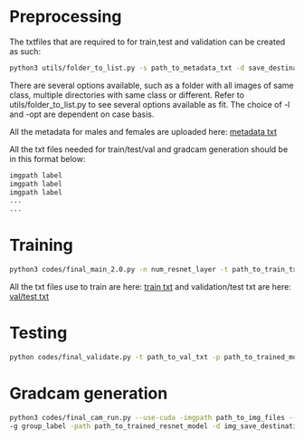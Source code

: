 # Preprocessing

The txtfiles that are required to for train,test and validation can be created as such:

~~~bash
python3 utils/folder_to_list.py -s path_to_metadata_txt -d save_destination -l 0 -n name_to_save --path sourcepath -opt 0 
~~~

There are several options available, such as a folder with all images of same class, multiple directories with same class or different. Refer to utils/folder_to_list.py to see several options available as fit. The choice of -l and -opt are dependent on case basis.

All the metadata for males and females are uploaded here: [metadata txt](https://drive.google.com/drive/folders/1zp7BsRb7M42PRj6EoyHbqZIeQAlV8oc4)

All the txt files needed for train/test/val and gradcam generation should be in this format below:
~~~bash
imgpath label
imgpath label
imgpath label
...
...
~~~

# Training

~~~bash
python3 codes/final_main_2.0.py -n num_resnet_layer -t path_to_train_txt -v path_to_val_txt -d path_to_save_trained_models
~~~

All the txt files use to train are here: [train txt](https://drive.google.com/drive/folders/1zp7BsRb7M42PRj6EoyHbqZIeQAlV8oc4) and validation/test txt are here: [val/test txt](https://github.com/Czajka-Teaching/semester-project-abhatta1234/tree/main/txtfiles)

# Testing

~~~bash
python codes/final_validate.py -t path_to_val_txt -p path_to_trained_model
~~~


# Gradcam generation

~~~bash
python3 codes/final_cam_run.py --use-cuda -imgpath path_to_img_files --method gradcam \ 
-g group_label -path path_to_trained_resnet_model -d img_save_destination
~~~
